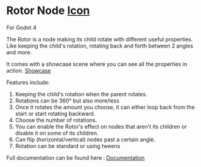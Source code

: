 
# Rotor Node [Icon](https://github.com/Dark-Peace/godot-rotor-node/blob/main/addons/Rotor%20Node/icon.png)

For Godot 4

The Rotor is a node making its child rotate with different useful properties. Like keeping the child's rotation, rotating back and forth between 2 angles and more.

It comes with a showcase scene where you can see all the properties in action.
[Showcase](https://github.com/Dark-Peace/godot-rotor-node/blob/main/Godot_v4.0-beta17_win64_TQcBXUwlNW.gif)

Features include:

 1. Keeping the child's rotation when the parent rotates.
 2. Rotations can be 360° but also more/less
 3. Once it rotates the amount you choose, it can either loop back from the start or start rotating backward.
 4. Choose the number of rotations.
 5. You can enable the Rotor's effect on nodes that aren't its children or disable it on some of its children.
 6. Can flip (horizontal/vertical) nodes past a certain angle.
 7. Rotation can be standard or using tweens

Full documentation can be found here : [Documentation](https://docs.google.com/document/d/1y2aPsn72dOxQ-wBNGqLlQvrw9-SV_z12a1MradBglF4/edit?usp=sharing)

